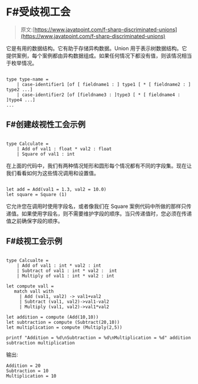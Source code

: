# F#受歧视工会

> 原文:[https://www.javatpoint.com/f-sharp-discriminated-unions](https://www.javatpoint.com/f-sharp-discriminated-unions)

它是有用的数据结构。它有助于存储异构数据。Union 用于表示树数据结构。它提供案例，每个案例都由异构数据组成。如果任何情况下都没有值，则该情况相当于枚举情况。

```

type type-name =
    | case-identifier1 [of [ fieldname1 : ] type1 [ * [ fieldname2 : ] type2 ...]
    | case-identifier2 [of [fieldname3 : ]type3 [ * [ fieldname4 : ]type4 ...]
...

```

## F#创建歧视性工会示例

```

type Calculate =
    | Add of val1 : float * val2 : float
    | Square of val1 : int

```

在上面的代码中，我们有两种情况矩形和圆形每个情况都有不同的字段集。现在让我们看看如何为这些情况调用和设置值。

```

let add = Add(val1 = 1.3, val2 = 10.0)
let square = Square (1)

```

它允许您在调用时使用字段名，或者像我们在 Square 案例代码中所做的那样只传递值。如果使用字段名，则不需要维护字段的顺序。当只传递值时，您必须在传递值之前确保字段的顺序。

## F#歧视工会示例

```

type Calcualte =
    | Add of val1 : int * val2 : int
    | Subtract of val1 : int * val2 :  int
    | Multiply of val1 : int * val2 : int

let compute vall =
   match vall with
     | Add (val1, val2) -> val1+val2
     | Subtract (val1, val2)->val1-val2     
     | Multiply (val1, val2)->val1*val2

let addition = compute (Add(10,10))
let subtraction = compute (Subtract(20,10))
let multiplication = compute (Multiply(2,5))

printf "Addition = %d\nSubtraction = %d\nMultiplication = %d" addition subtraction multiplication

```

输出:

```
Addition = 20
Subtraction = 10
Multiplication = 10

```